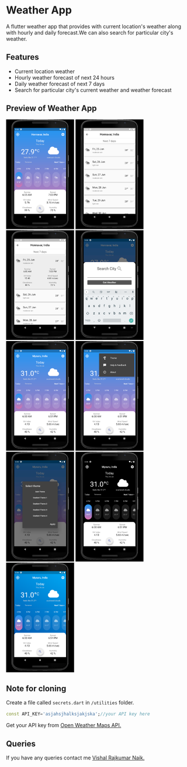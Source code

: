 # Weather App

A flutter weather app that provides with current location's weather along with hourly and daily forecast.We can also search for particular city's weather.


## Features

- Current location weather
- Hourly weather forecast of next 24 hours
- Daily weather forecast of next 7 days
- Search for particular city's current weather and weather forecast

## Preview of Weather App

<div style="display:inline">
<img src="readme_images/1.png" alt="" height="300" />
<img src="readme_images/2.png" alt="" height="300" />
<img src="readme_images/3.png" alt="" height="300" />
</div>
<div style="display:inline">
<img src="readme_images/4.png" alt="" height="300" />
<img src="readme_images/5.png" alt="" height="300" />
<img src="readme_images/6.png" alt="" height="300" />
</div>
<div style="display:inline">
<img src="readme_images/7.png" alt="" height="300" />
<img src="readme_images/8.png" alt="" height="300" />
<img src="readme_images/9.png" alt="" height="300" />
</div>

## Note for cloning

Create a file called `secrets.dart` in `/utilities` folder.
```dart
const API_KEY='asjahsjhalksjakjska';//your API key here 
```

Get your API key from [Open Weather Maps API.](https://home.openweathermap.org)

## Queries

If you have any queries contact me [Vishal Rajkumar Naik.](mailto:vishalrajkumar13232@gmail.com)



